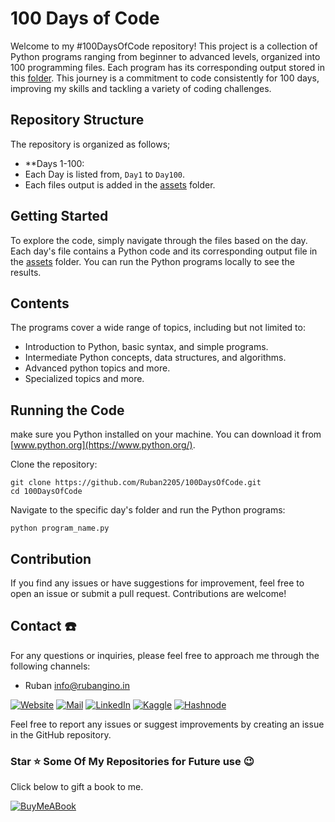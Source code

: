 # 100 Days of Code

Welcome to my #100DaysOfCode repository! This project is a collection of Python programs ranging from beginner to advanced levels, organized into 100 programming files. Each program has its corresponding output stored in this [folder](/assets). This journey is a commitment to code consistently for 100 days, improving my skills and tackling a variety of coding challenges.

## Repository Structure

The repository is organized as follows; 

- **Days 1-100:
- Each Day is listed from, `Day1` to `Day100`.
- Each files output is added in the [assets](/assets) folder.

## Getting Started 

To explore the code, simply navigate through the files based on the day. Each day's file contains a Python code and its corresponding output file in the [assets](assets) folder. You can run the Python programs locally to see the results.

## Contents 

The programs cover a wide range of topics, including but not limited to: 

- Introduction to Python, basic syntax, and simple programs.
- Intermediate Python concepts, data structures, and algorithms.
- Advanced python topics and more.
- Specialized topics and more.

## Running the Code

make sure you Python installed on your machine. You can download it from [www.python.org](https://www.python.org/).

Clone the repository: 

```
git clone https://github.com/Ruban2205/100DaysOfCode.git
cd 100DaysOfCode
```

Navigate to the specific day's folder and run the Python programs: 

```
python program_name.py
```

## Contribution

If you find any issues or have suggestions for improvement, feel free to open an issue or submit a pull request. Contributions are welcome!

<!--Contact-->
## Contact ☎️

For any questions or inquiries, please feel free to approach me through the following channels: 

- Ruban [info@rubangino.in](https://mailto:info@rubangino.in/)

[![Website](https://img.shields.io/badge/website-000000?style=for-the-badge&logo=About.me&logoColor=white)](https://rubangino.in/)
[![Mail](https://img.shields.io/badge/Email-D14836?style=for-the-badge&logo=gmail&logoColor=white)](mailto:info@rubangino.in)
[![LinkedIn](https://img.shields.io/badge/LinkedIn-0077B5?style=for-the-badge&logo=linkedin&logoColor=white)](https://www.linkedin.com/in/ruban-gino-singh/)
[![Kaggle](https://img.shields.io/badge/Kaggle-20BEFF?style=for-the-badge&logo=Kaggle&logoColor=white)](https://www.kaggle.com/rubanginosingh)
[![Hashnode](https://img.shields.io/badge/Hashnode-2962FF?style=for-the-badge&logo=hashnode&logoColor=white)](https://rubangino.hashnode.dev/)

Feel free to report any issues or suggest improvements by creating an issue in the GitHub repository.

### Star ⭐ Some Of My Repositories for Future use 😉

Click below to gift a book to me.

[![BuyMeABook](https://img.shields.io/badge/Buy%20Me%20a%20Book-ffdd00?style=for-the-badge&logo=buy-me-a-book&logoColor=black)
](https://bit.ly/3M5jxLd)
